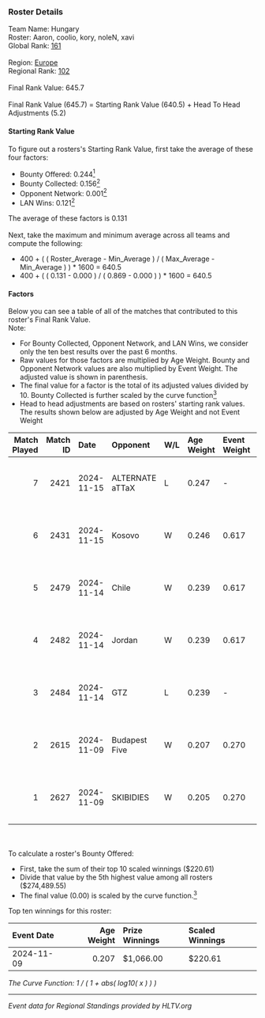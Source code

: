 ### Roster Details<br />
Team Name: Hungary<br />
Roster: Aaron, coolio, kory, noleN, xavi<br />
Global Rank: [161](../../standings_global_2025_04_07.md)<br />
<br />
Region: [Europe]( ../../standings_europe_2025_04_07.md)<br />
Regional Rank: [102]( ../../standings_europe_2025_04_07.md)<br />
<br />
Final Rank Value:  645.7<br />
<br />
Final Rank Value (645.7) = Starting Rank Value (640.5) + Head To Head Adjustments (5.2)<br />

#### Starting Rank Value<br />
To figure out a rosters's Starting Rank Value, first take the average of these four factors:<br />
- Bounty Offered: 0.244[<sup>1</sup>](#table2)
- Bounty Collected: 0.156[<sup>2</sup>](#table1)
- Opponent Network: 0.001[<sup>2</sup>](#table1)
- LAN Wins: 0.121[<sup>2</sup>](#table1)

The average of these factors is 0.131<br />
<br />
Next, take the maximum and minimum average across all teams and compute the following:<br />
- 400 + ( ( Roster_Average - Min_Average ) / ( Max_Average - Min_Average ) ) * 1600 = 640.5
- 400 + ( ( 0.131 - 0.000 ) / ( 0.869 - 0.000 ) ) * 1600 = 640.5


#### Factors<br />
Below you can see a table of all of the matches that contributed to this roster's Final Rank Value.<br />
Note:<br />

- For Bounty Collected, Opponent Network, and LAN Wins, we consider only the ten best results over the past 6 months.
- Raw values for those factors are multiplied by Age Weight. Bounty and Opponent Network values are also multiplied by Event Weight. The adjusted value is shown in parenthesis.
- The final value for a factor is the total of its adjusted values divided by 10. Bounty Collected is further scaled by the curve function[<sup>3</sup>](#curveFunction)
- Head to head adjustments are based on rosters' starting rank values. The results shown below are adjusted by Age Weight and not Event Weight
<span id="table1"></span><br />


| Match Played | Match ID | Date       | Opponent        | W/L | Age Weight | Event Weight | Bounty Collected | Opponent Network | LAN Wins  | H2H Adj. | Roster                            |
| -: | -: | :- | :- | :- | :- | :- | :- | :- | :- | -: | :- |
|            7 |     2421 | 2024-11-15 | ALTERNATE aTTaX | L   | 0.247      | -            | -                | -                | -         |    -2.82 | Aaron, coolio, kory, noleN, xavi  |
|            6 |     2431 | 2024-11-15 | Kosovo          | W   | 0.246      | 0.617        | 0.000 (0.000)    | 0.000 (0.000)    | 1 (0.246) |     1.52 | Aaron, coolio, kory, noleN, xavi  |
|            5 |     2479 | 2024-11-14 | Chile           | W   | 0.239      | 0.617        | 0.000 (0.000)    | 0.027 (0.004)    | 1 (0.239) |     1.68 | Aaron, coolio, kory, noleN, xavi  |
|            4 |     2482 | 2024-11-14 | Jordan          | W   | 0.239      | 0.617        | 0.000 (0.000)    | 0.013 (0.002)    | 1 (0.239) |     1.64 | Aaron, coolio, kory, noleN, xavi  |
|            3 |     2484 | 2024-11-14 | GTZ             | L   | 0.239      | -            | -                | -                | -         |    -1.05 | Aaron, coolio, kory, noleN, xavi  |
|            2 |     2615 | 2024-11-09 | Budapest Five   | W   | 0.207      | 0.270        | 0.001 (0.000)    | 0.011 (0.001)    | 1 (0.207) |     2.17 | Aaron, bALAGE, Kamion, kory, xavi |
|            1 |     2627 | 2024-11-09 | SKIBIDIES       | W   | 0.205      | 0.270        | 0.000 (0.000)    | 0.011 (0.001)    | 1 (0.205) |     2.08 | Aaron, bALAGE, Kamion, kory, xavi |

<br />
<span id="table2"></span><br />
To calculate a roster's Bounty Offered:<br />

- First, take the sum of their top 10 scaled winnings ($220.61)
- Divide that value by the 5th highest value among all rosters ($274,489.55)
- The final value (0.00) is scaled by the curve function.[<sup>3</sup>](#curveFunction)

Top ten winnings for this roster:<br />

| Event Date | Age Weight | Prize Winnings | Scaled Winnings |
| :- | -: | :- | :- |
| 2024-11-09 |      0.207 | $1,066.00      | $220.61         |


<span id="curveFunction"></span>_The Curve Function: 1 / ( 1 + abs( log10( x ) ) )_<br />

---
_Event data for Regional Standings provided by HLTV.org_<br />
